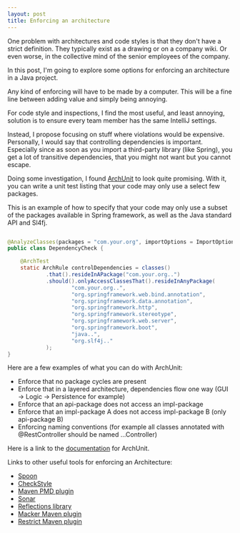 ```yaml
---
layout: post
title: Enforcing an architecture
---
```


One problem with architectures and code styles is that
they don't have a strict definition. They typically
exist as a drawing or on a company wiki. Or even worse,
in the collective mind of the senior employees of the company.

In this post, I'm going to explore some options for enforcing
an architecture in a Java project.

Any kind of enforcing will have to be made
by a computer. This will be a fine line between
adding value and simply being annoying.

For code style and inspections, I find the most useful,
and least annoying, solution is to ensure every team
member has the same IntelliJ settings. 

Instead, I propose focusing on stuff where violations
would be expensive. Personally, I would say that
controlling dependencies is important. Especially since
as soon as you import a third-party library (like Spring),
you get a lot of transitive dependencies, that you might
not want but you cannot escape.

Doing some investigation, I found [ArchUnit](https://www.archunit.org) to
look quite promising. With it, you can write a unit test listing
that your code may only use a select few packages. 

This is an example of how to specify that your code
may only use a subset of the packages available in Spring framework,
as well as the Java standard API and Sl4fj.
```java

@AnalyzeClasses(packages = "com.your.org", importOptions = ImportOption.DoNotIncludeTests.class)
public class DependencyCheck {

    @ArchTest
    static ArchRule controlDependencies = classes()
            .that().resideInAPackage("com.your.org..")
            .should().onlyAccessClassesThat().resideInAnyPackage(
                    "com.your.org..",
                    "org.springframework.web.bind.annotation",
                    "org.springframework.data.annotation",
                    "org.springframework.http",
                    "org.springframework.stereotype",
                    "org.springframework.web.server",
                    "org.springframework.boot",
                    "java..",
                    "org.slf4j.."
            );
}
```

Here are a few examples of what you can do with ArchUnit:
* Enforce that no package cycles are present
* Enforce that in a layered architecture, dependencies flow one way (GUI -> Logic -> Persistence for example)
* Enforce that an api-package does not access an impl-package
* Enforce that an impl-package A does not access impl-package B (only api-package B)
* Enforcing naming conventions (for example all classes annotated with @RestController should be named ...Controller)

Here is a link to the [documentation](https://www.archunit.org/userguide/html/000_Index.html) for ArchUnit.

Links to other useful tools for enforcing an Architecture:
* [Spoon](http://spoon.gforge.inria.fr)
* [CheckStyle](https://checkstyle.sourceforge.io)
* [Maven PMD plugin](http://maven.apache.org/plugins/maven-pmd-plugin)
* [Sonar](https://www.sonarqube.org)
* [Reflections library](https://github.com/ronmamo/reflections)
* [Macker Maven plugin](https://github.com/andrena/macker-maven-plugin)
* [Restrict Maven plugin](https://github.com/yamanyar/restrict-maven-plugin)

